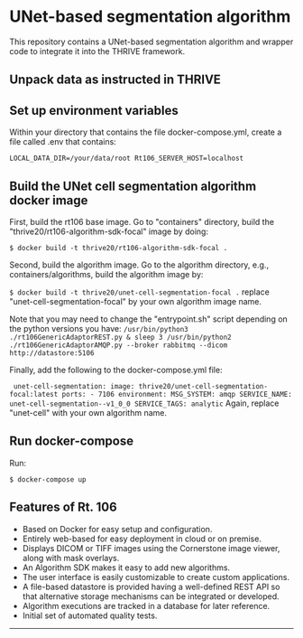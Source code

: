 # UNet-based segmentation algorithm

This repository contains a UNet-based segmentation algorithm and wrapper code to integrate it into the THRIVE framework. 

## Unpack data as instructed in THRIVE


## Set up environment variables

Within your directory that contains the file docker-compose.yml, create a file called .env that contains:

`
LOCAL_DATA_DIR=/your/data/root
Rt106_SERVER_HOST=localhost
`

## Build the UNet cell segmentation algorithm docker image

First, build the rt106 base image. Go to "containers" directory, build the "thrive20/rt106-algorithm-sdk-focal" image by doing:

`
$ docker build -t thrive20/rt106-algorithm-sdk-focal .
`

Second, build the algorithm image. Go to the algorithm directory, e.g., containers/algorithms, build the algorithm image by:

`
$ docker build -t thrive20/unet-cell-segmentation-focal .
`
replace "unet-cell-segmentation-focal" by your own algorithm image name.

Note that you may need to change the "entrypoint.sh" script depending on the python versions you have:
`
/usr/bin/python3 ./rt106GenericAdaptorREST.py & sleep 3
/usr/bin/python2 ./rt106GenericAdaptorAMQP.py --broker rabbitmq --dicom http://datastore:5106
`

Finally, add the following to the docker-compose.yml file:

`  unet-cell-segmentation:
    image: thrive20/unet-cell-segmentation-focal:latest
    ports:
    - 7106
    environment:
      MSG_SYSTEM: amqp
      SERVICE_NAME: unet-cell-segmentation--v1_0_0
      SERVICE_TAGS: analytic
`
Again, replace "unet-cell" with your own algorithm name. 


## Run docker-compose

Run:

`
$ docker-compose up
`

 
## Features of Rt. 106 

* Based on Docker for easy setup and configuration.
* Entirely web-based for easy deployment in cloud or on premise.
* Displays DICOM or TIFF images using the Cornerstone image viewer, along with mask overlays.
* An Algorithm SDK makes it easy to add new algorithms.
* The user interface is easily customizable to create custom applications.
* A file-based datastore is provided having a well-defined REST API so that alternative storage mechanisms can be integrated or developed.
* Algorithm executions are tracked in a database for later reference.
* Initial set of automated quality tests.

--------------------------------


